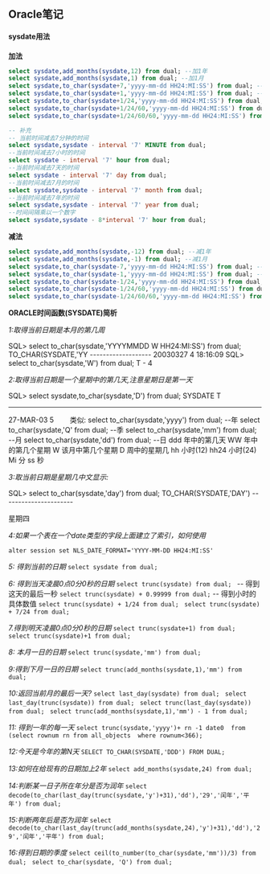 ## Oracle笔记



#### sysdate用法

**加法** 

```sql
select sysdate,add_months(sysdate,12) from dual; --加1年 
select sysdate,add_months(sysdate,1) from dual; --加1月 
select sysdate,to_char(sysdate+7,'yyyy-mm-dd HH24:MI:SS') from dual; --加1星期 
select sysdate,to_char(sysdate+1,'yyyy-mm-dd HH24:MI:SS') from dual; --加1天 
select sysdate,to_char(sysdate+1/24,'yyyy-mm-dd HH24:MI:SS') from dual; --加1小时 
select sysdate,to_char(sysdate+1/24/60,'yyyy-mm-dd HH24:MI:SS') from dual; --加1分钟 
select sysdate,to_char(sysdate+1/24/60/60,'yyyy-mm-dd HH24:MI:SS') from dual; --加1秒 

-- 补充
-- 当前时间减去7分钟的时间 
select sysdate,sysdate - interval '7' MINUTE from dual; 
--当前时间减去7小时的时间 
select sysdate - interval '7' hour from dual; 
--当前时间减去7天的时间 
select sysdate - interval '7' day from dual; 
--当前时间减去7月的时间 
select sysdate,sysdate - interval '7' month from dual; 
--当前时间减去7年的时间 
select sysdate,sysdate - interval '7' year from dual; 
--时间间隔乘以一个数字 
select sysdate,sysdate - 8*interval '7' hour from dual;
```

**减法** 

```sql
select sysdate,add_months(sysdate,-12) from dual; --减1年 
select sysdate,add_months(sysdate,-1) from dual; --减1月 
select sysdate,to_char(sysdate-7,'yyyy-mm-dd HH24:MI:SS') from dual; --减1星期 
select sysdate,to_char(sysdate-1,'yyyy-mm-dd HH24:MI:SS') from dual; --减1天 
select sysdate,to_char(sysdate-1/24,'yyyy-mm-dd HH24:MI:SS') from dual; --减1小时 
select sysdate,to_char(sysdate-1/24/60,'yyyy-mm-dd HH24:MI:SS') from dual; --减1分钟 
select sysdate,to_char(sysdate-1/24/60/60,'yyyy-mm-dd HH24:MI:SS') from dual; --减1秒 
```

**ORACLE时间函数(SYSDATE)简析** 

*1:取得当前日期是本月的第几周* 

SQL> select to_char(sysdate,'YYYYMMDD W HH24:MI:SS') from dual; 
TO_CHAR(SYSDATE,'YY 
\------------------- 
20030327 4 18:16:09 
SQL> select to_char(sysdate,'W') from dual; 
T 
\- 
4 

*2:取得当前日期是一个星期中的第几天,注意星期日是第一天* 

SQL> select sysdate,to_char(sysdate,'D') from dual; 
SYSDATE T 
--------- -
27-MAR-03 5 
　　类似: 
select to_char(sysdate,'yyyy') from dual; --年 
select to_char(sysdate,'Q' from dual; --季 
select to_char(sysdate,'mm') from dual; --月 
select to_char(sysdate,'dd') from dual; --日 
ddd 年中的第几天 
WW 年中的第几个星期 
W 该月中第几个星期 
D 周中的星期几 
hh 小时(12) 
hh24 小时(24) 
Mi 分 
ss 秒 

*3:取当前日期是星期几中文显示:* 

SQL> select to_char(sysdate,'day') from dual; 
TO_CHAR(SYSDATE,'DAY') 
\---------------------- 

星期四 

*4:如果一个表在一个date类型的字段上面建立了索引，如何使用* 

`alter session set NLS_DATE_FORMAT='YYYY-MM-DD HH24:MI:SS' `

*5: 得到当前的日期* 
`select sysdate from dual; `

*6: 得到当天凌晨0点0分0秒的日期* 
`select trunc(sysdate) from dual; `
-- 得到这天的最后一秒 
`select trunc(sysdate) + 0.99999 from dual;` 
-- 得到小时的具体数值 
`select trunc(sysdate) + 1/24 from dual; `
`select trunc(sysdate) + 7/24 from dual; `

*7.得到明天凌晨0点0分0秒的日期* 
`select trunc(sysdate+1) from dual; `
`select trunc(sysdate)+1 from dual; `

*8: 本月一日的日期* 
`select trunc(sysdate,'mm') from dual; `

*9:得到下月一日的日期* 
`select trunc(add_months(sysdate,1),'mm') from dual; `

*10:返回当前月的最后一天?* 
`select last_day(sysdate) from dual; `
`select last_day(trunc(sysdate)) from dual; `
`select trunc(last_day(sysdate)) from dual; `
`select trunc(add_months(sysdate,1),'mm') - 1 from dual; `

*11: 得到一年的每一天* 
`select trunc(sysdate,'yyyy')+ rn -1 date0 
from 
(select rownum rn from all_objects 
where rownum<366); `

*12:今天是今年的第N天* 
`SELECT TO_CHAR(SYSDATE,'DDD') FROM DUAL; `

*13:如何在给现有的日期加上2年* 
`select add_months(sysdate,24) from dual; `

*14:判断某一日子所在年分是否为润年* 
`select decode(to_char(last_day(trunc(sysdate,'y')+31),'dd'),'29','闰年','平年') from dual; `

*15:判断两年后是否为润年* 
`select decode(to_char(last_day(trunc(add_months(sysdate,24),'y')+31),'dd'),'29','闰年','平年') from dual; `

*16:得到日期的季度* 
`select ceil(to_number(to_char(sysdate,'mm'))/3) from dual; `
`select to_char(sysdate, 'Q') from dual;`